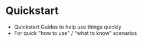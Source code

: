# Quickstart

- Quickstart Guides to help use things quickly
- For quick "how to use" / "what to know" scenarios
